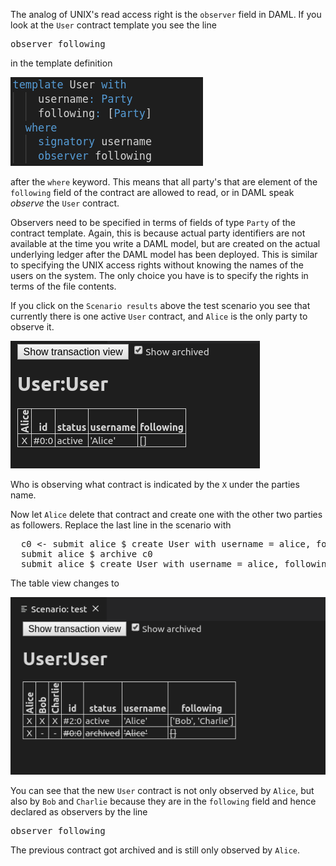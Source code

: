 The analog of UNIX's read access right is the `observer` field in DAML. If you look at the `User`
contract template you see the line

<pre>
observer following
</pre>

in the template definition

![observers0](assets/observers0.png)

after the `where` keyword. This means that all party's that are element of the `following` field of
the contract are allowed to read, or in DAML speak *observe* the `User` contract.

Observers need to be specified in terms of fields of type `Party` of the contract template. Again,
this is because actual party identifiers are not available at the time you write a DAML model, but
are created on the actual underlying ledger after the DAML model has been deployed. This is similar
to specifying the UNIX access rights without knowing the names of the users on the system. The only
choice you have is to specify the rights in terms of the file contents.

If you click on the `Scenario results` above the test scenario you see that currently there is one
active `User` contract, and `Alice` is the only party to observe it.

![observers1](assets/observers1.png)

Who is observing what contract is indicated by the `X` under the parties name.

Now let `Alice` delete that contract and create one with the other two parties as followers. Replace
the last line in the scenario with

<pre class="file" data-target="clipboard">
  c0 <- submit alice $ create User with username = alice, following = []
  submit alice $ archive c0
  submit alice $ create User with username = alice, following = [bob, charlie]
</pre>

The table view changes to

![observers](assets/observers2.png)

You can see that the new `User` contract is not only observed by `Alice`, but also by `Bob` and
`Charlie` because they are in the `following` field and hence declared as observers by the line

<pre>
observer following
</pre>

The previous contract got archived and is still only observed by `Alice`.
